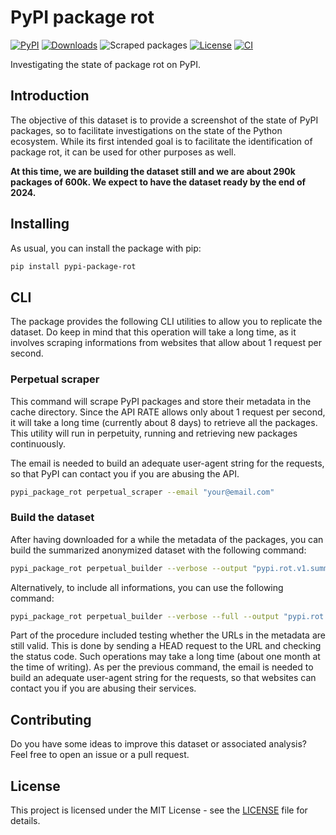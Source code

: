 # PyPI package rot

[![PyPI](https://badge.fury.io/py/pypi-package-rot.svg)](https://badge.fury.io/py/pypi-package-rot)
[![Downloads](https://pepy.tech/badge/pypi-package-rot)](https://pepy.tech/badge/pypi-package-rot)
![Scraped packages](https://img.shields.io/badge/Scraped%20packages-293972%20of%20582938-blue)
[![License](https://img.shields.io/badge/License-MIT-blue.svg)](https://github.com/LucaCappelletti94/pypi-package-rot/blob/master/LICENSE)
[![CI](https://github.com/LucaCappelletti94/pypi-package-rot/actions/workflows/python.yml/badge.svg)](https://github.com/LucaCappelletti94/pypi-package-rot/actions)

Investigating the state of package rot on PyPI.

## Introduction

The objective of this dataset is to provide a screenshot of the state of PyPI packages, so to facilitate investigations on the state of the Python ecosystem. While its first intended goal is to facilitate the identification of package rot, it can be used for other purposes as well.

**At this time, we are building the dataset still and we are about 290k packages of 600k. We expect to have the dataset ready by the end of 2024.**

## Installing

As usual, you can install the package with pip:

```bash
pip install pypi-package-rot
```

## CLI

The package provides the following CLI utilities to allow you to replicate the dataset. Do keep in mind that this operation will take a long time, as it involves scraping informations from websites that allow about 1 request per second.

### Perpetual scraper

This command will scrape PyPI packages and store their metadata in the cache directory. Since the API RATE allows only about 1 request per second, it will take a long time (currently about 8 days) to retrieve all the packages. This utility will run in perpetuity, running and retrieving new packages continuously.

The email is needed to build an adequate user-agent string for the requests, so that PyPI can contact you if you are abusing the API.

```bash
pypi_package_rot perpetual_scraper --email "your@email.com"
```

### Build the dataset

After having downloaded for a while the metadata of the packages, you can build the summarized anonymized dataset with the following command:

```bash
pypi_package_rot perpetual_builder --verbose --output "pypi.rot.v1.summarized.csv"  --email "your@email.com"
```

Alternatively, to include all informations, you can use the following command:

```bash
pypi_package_rot perpetual_builder --verbose --full --output "pypi.rot.v1.full.json"  --email "your@email.com"
```

Part of the procedure included testing whether the URLs in the metadata are still valid. This is done by sending a HEAD request to the URL and checking the status code. Such operations may take a long time (about one month at the time of writing). As per the previous command, the email is needed to build an adequate user-agent string for the requests, so that websites can contact you if you are abusing their services.

## Contributing

Do you have some ideas to improve this dataset or associated analysis? Feel free to open an issue or a pull request.

## License

This project is licensed under the MIT License - see the [LICENSE](LICENSE) file for details.
